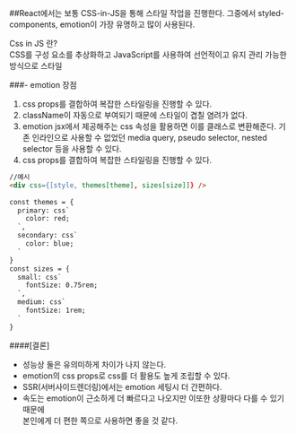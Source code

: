 ##React에서는 보통 CSS-in-JS을 통해 스타일 작업을 진행한다.
그중에서 styled-components, emotion이 가장 유명하고 많이 사용된다.

Css in JS 란?<br/>
CSS를 구성 요소를 추상화하고 JavaScript를 사용하여 선언적이고 유지 관리 가능한 방식으로 스타일


###- emotion 장점 
1. css props를 결합하여 복잡한 스타일링을 진행할 수 있다.<br/>
2. className이 자동으로 부여되기 때문에 스타일이 겹칠 염려가 없다.
3. emotion jsx에서 제공해주는 css 속성을 활용하면 이를 클래스로 변환해준다.
   기존 인라인으로 사용할 수 없었던 media query, pseudo selector, nested selector 등을 사용할 수 있다.
4. css props를 결합하여 복잡한 스타일링을 진행할 수 있다.

```html
//예시
<div css={[style, themes[theme], sizes[size]]} />
  
const themes = {
  primary: css`
    color: red;
  `,  
  secondary: css`
    color: blue;
  `
}
const sizes = {
  small: css`
    fontSize: 0.75rem;
  `,
  medium: css`
    fontSize: 1rem;
  `
}
```

####[결론]
- 성능상 둘은 유의미하게 차이가 나지 않는다.<br/>
- emotion의 css props로 css를 더 활용도 높게 조립할 수 있다.<br/>
- SSR(서버사이드렌더링)에서는 emotion 세팅시 더 간편하다.
- 속도는 emotion이 근소하게 더 빠르다고 나오지만 이또한 상황마다 다를 수 있기 때문에<br>
본인에게 더 편한 쪽으로 사용하면 좋을 것 같다.